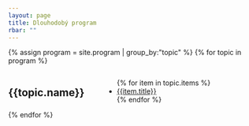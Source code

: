 ```yaml
---
layout: page
title: Dlouhodobý program
rbar: ""
---
```


{% assign program = site.program | group_by:"topic" %}
{% for topic in program %}
<div class="medium-12 large-4 columns o-section-block--medium">
  <div class="o-section-header">
    <h2 class="o-section__heading o-section__heading--small">{{topic.name}}</h2>
  </div>
  <br>
  <ul>
  {% for item in topic.items %}
    <li><a href="{{item.url}}">{{item.title}}</a></li>
  {% endfor %}
  </ul>
</div>
{% endfor %}
